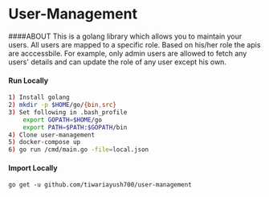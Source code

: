 # User-Management


####ABOUT
This is a golang library which allows you to maintain your users.
All users are mapped to a specific role. Based on his/her role the apis are acccessbile.
For example, only admin users are allowed to fetch any users' details and can update the role of any user except his own.

#### Run Locally
```bash
1) Install golang
2) mkdir -p $HOME/go/{bin,src} 
3) Set following in .bash_profile 
	export GOPATH=$HOME/go
	export PATH=$PATH:$GOPATH/bin
4) Clone user-management
5) docker-compose up
6) go run /cmd/main.go -file=local.json
```

#### Import Locally
```
go get -u github.com/tiwariayush700/user-management
```

 